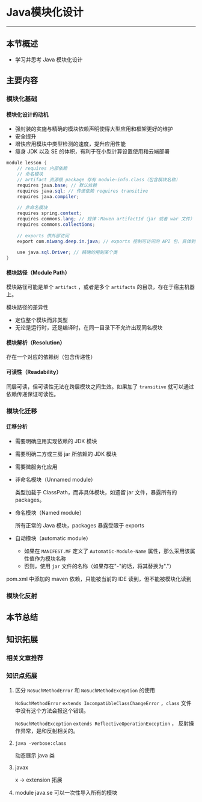 # Java模块化设计

------

## 本节概述

- 学习并思考 Java 模块化设计

## 主要内容

### 模块化基础

#### 模块化设计的动机

- 强封装的实施与精确的模块依赖声明使得大型应用和框架更好的维护
- 安全提升
- 增快应用模块中类型检测的速度，提升应用性能
- 瘦身 JDK 以及 SE 的体积，有利于在小型计算设置使用和云端部署

```java
module lesson {
    // requires 内部依赖
    // 命名模块
    // artifact 资源根 package 存有 module-info.class（包含模块名称）
    requires java.base; // 默认依赖
    requires java.sql; // 传递依赖 requires transitive
    requires java.compiler;
    
    // 非命名模块
    requires spring.context;
    requires commons.lang; // 规律：Maven artifactId（jar 或者 war 文件） 中横划线 "-" 在模块化名称使用 "."
    requires commons.collections;
    
    // exports 供外部访问
    export com.miwang.deep.in.java; // exports 控制可访问的 API 包，具体到包，而且包下必须有类，否则编译器会报错
    
    use java.sql.Driver; // 精确的用到某个类
}
```

#### 模块路径（Module Path）

模块路径可能是单个 `artifact` ，或者是多个 `artifacts` 的目录，存在于宿主机器上。

模块路径的差异性

- 定位整个模块而非类型
- 无论是运行时，还是编译时，在同一目录下不允许出现同名模块

#### 模块解析（Resolution）

存在一个对应的依赖树（包含传递性）

#### 可读性（Readability）

同层可读，但可读性无法在跨层模块之间生效。如果加了 `transitive` 就可以通过依赖传递保证可读性。

### 模块化迁移

#### 迁移分析

- 需要明确应用实现依赖的 JDK 模块

- 需要明确二方或三房 jar 所依赖的 JDK 模块

- 需要微服务化应用

- 非命名模块（Unnamed module）

    类型加载于 ClassPath，而非具体模块，如遗留 jar 文件，暴露所有的 packages。

- 命名模块（Named module）

    所有正常的 Java 模块，packages 暴露受限于 exports 

- 自动模块（automatic module）

    - 如果在 `MANIFEST.MF` 定义了 `Automatic-Module-Name` 属性，那么采用该属性值作为模块名称
    - 否则，使用 `jar` 文件的名称（如果存在"-"的话，将其替换为"."）

pom.xml 中添加的 maven 依赖，只能被当前的 IDE 读到，但不能被模块化读到

### 模块化反射



## 本节总结



## 知识拓展

### 相关文章推荐

### 知识点拓展

1. 区分 `NoSuchMethodError` 和 `NoSuchMethodException` 的使用

    `NoSuchMethodError`  `extends IncompatibleClassChangeError` ，`class` 文件中没有这个方法会报这个错误。
    
    `NoSuchMethodException` `extends ReflectiveOperationException` ， 反射操作异常，是和反射相关的。
    
2. `java -verbose:class` 

    动态展示 java 类

3. javax

    x -> extension 拓展

4. module java.se 可以一次性导入所有的模块
